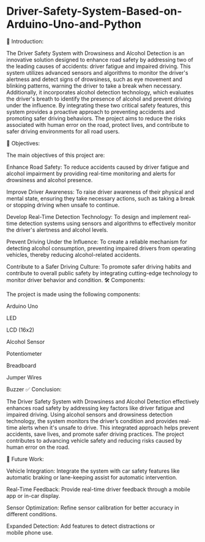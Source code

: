 # Driver-Safety-System-Based-on-Arduino-Uno-and-Python
📝 Introduction:

The Driver Safety System with Drowsiness and Alcohol Detection is an innovative solution designed to enhance road safety by addressing two of the leading causes of accidents: driver fatigue and impaired driving. This system utilizes advanced sensors and algorithms to monitor the driver's alertness and detect signs of drowsiness, such as eye movement and blinking patterns, warning the driver to take a break when necessary. Additionally, it incorporates alcohol detection technology, which evaluates the driver's breath to identify the presence of alcohol and prevent driving under the influence. By integrating these two critical safety features, this system provides a proactive approach to preventing accidents and promoting safer driving behaviors. The project aims to reduce the risks associated with human error on the road, protect lives, and contribute to safer driving environments for all road users.

🎯 Objectives: 

The main objectives of this project are:

Enhance Road Safety: To reduce accidents caused by driver fatigue and alcohol impairment by providing real-time monitoring and alerts for drowsiness and alcohol presence.

Improve Driver Awareness: To raise driver awareness of their physical and mental state, ensuring they take necessary actions, such as taking a break or stopping driving when unsafe to continue.

Develop Real-Time Detection Technology: To design and implement real-time detection systems using sensors and algorithms to effectively monitor the driver's alertness and alcohol levels.

Prevent Driving Under the Influence: To create a reliable mechanism for detecting alcohol consumption, preventing impaired drivers from operating vehicles, thereby reducing alcohol-related accidents.

Contribute to a Safer Driving Culture: To promote safer driving habits and contribute to overall public safety by integrating cutting-edge technology to monitor driver behavior and condition.
🛠 Components:

The project is made using the following components:

Arduino Uno

LED

LCD (16x2)

Alcohol Sensor

Potentiometer

Breadboard

Jumper Wires

Buzzer
✅ Conclusion:

The Driver Safety System with Drowsiness and Alcohol Detection effectively enhances road safety by addressing key factors like driver fatigue and impaired driving. Using alcohol sensors and drowsiness detection technology, the system monitors the driver’s condition and provides real-time alerts when it's unsafe to drive. This integrated approach helps prevent accidents, save lives, and promote safer driving practices. The project contributes to advancing vehicle safety and reducing risks caused by human error on the road.

🚀 Future Work:

Vehicle Integration: Integrate the system with car safety features like automatic braking or lane-keeping assist for automatic intervention.

Real-Time Feedback: Provide real-time driver feedback through a mobile app or in-car display.

Sensor Optimization: Refine sensor calibration for better accuracy in different conditions.

Expanded Detection: Add features to detect distractions or mobile phone use.
